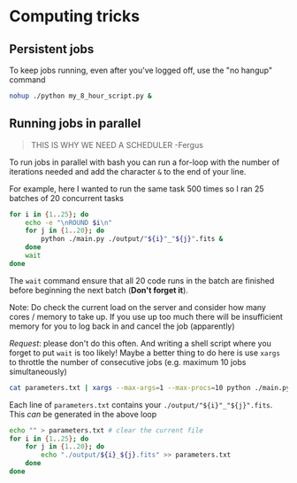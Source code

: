 # Computing tricks

## Persistent jobs

To keep jobs running, even after you've logged off, use the "no hangup" command

```bash
nohup ./python my_8_hour_script.py &
```

## Running jobs in parallel

> THIS IS WHY WE NEED A SCHEDULER -Fergus

To run jobs in parallel with bash you can run a for-loop with the number of iterations needed and add the character `&` to the end of your line.

For example, here I wanted to run the same task 500 times so I ran 25 batches of 20 concurrent tasks

```bash
for i in {1..25}; do
	echo -e "\nROUND $i\n"
	for j in {1..20}; do
		python ./main.py ./output/"${i}"_"${j}".fits &
	done
	wait
done
```

The `wait` command ensure that all 20 code runs in the batch are finished before beginning the next batch (**Don't forget it**).

Note: Do check the current load on the server and consider how many cores / memory to take up. If you use up too much there will be insufficient memory for you to log back in and cancel the job (apparently)

_Request_: please don't do this often. And writing a shell script where you forget to put `wait` is too likely! Maybe a better thing to do here is use `xargs` to throttle the number of consecutive jobs (e.g. maximum 10 jobs simultaneously)

```bash
cat parameters.txt | xargs --max-args=1 --max-procs=10 python ./main.py
```

Each line of `parameters.txt` contains your `./output/"${i}"_"${j}".fits`. This _can_ be generated in the above loop

```bash
echo "" > parameters.txt # clear the current file
for i in {1..25}; do
	for j in {1..20}; do
		echo "./output/${i}_${j}.fits" >> parameters.txt
	done
done
```
